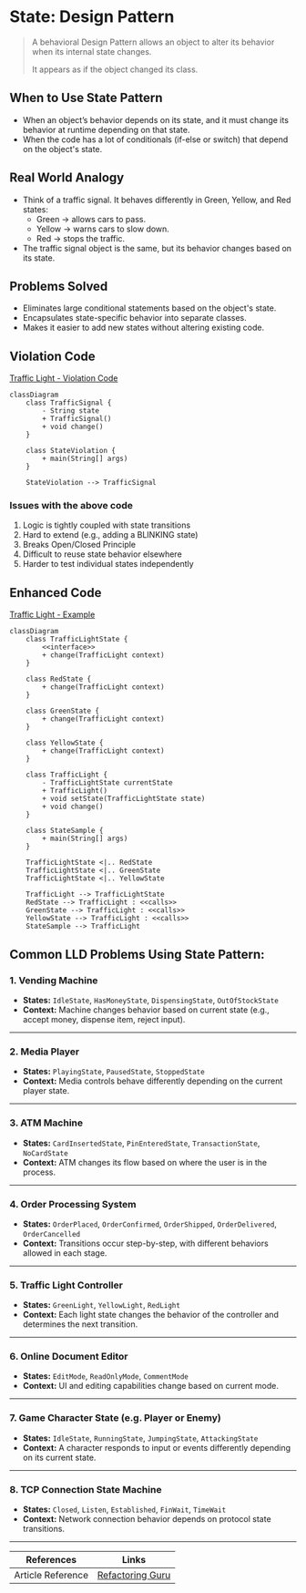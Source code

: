 # State: Design Pattern

> A behavioral Design Pattern allows an object to alter its behavior when its internal state changes. 
> 
> It appears as if the object changed its class.


## When to Use State Pattern

- When an object’s behavior depends on its state, and it must change its behavior at runtime depending on that state. 
- When the code has a lot of conditionals (if-else or switch) that depend on the object's state.

## Real World Analogy

- Think of a traffic signal. It behaves differently in Green, Yellow, and Red states:
  - Green → allows cars to pass. 
  - Yellow → warns cars to slow down. 
  - Red → stops the traffic. 
- The traffic signal object is the same, but its behavior changes based on its state.

## Problems Solved

- Eliminates large conditional statements based on the object's state. 
- Encapsulates state-specific behavior into separate classes.
- Makes it easier to add new states without altering existing code.

## Violation Code

[Traffic Light - Violation Code](../../code/designPatterns/state/StateViolation.java)

```mermaid
classDiagram
    class TrafficSignal {
        - String state
        + TrafficSignal()
        + void change()
    }

    class StateViolation {
        + main(String[] args)
    }

    StateViolation --> TrafficSignal

```

### Issues with the above code

1. Logic is tightly coupled with state transitions 
2. Hard to extend (e.g., adding a BLINKING state)
3. Breaks Open/Closed Principle 
4. Difficult to reuse state behavior elsewhere 
5. Harder to test individual states independently

## Enhanced Code

[Traffic Light - Example](../../code/designPatterns/state/StateSample.java)

```mermaid
classDiagram
    class TrafficLightState {
        <<interface>>
        + change(TrafficLight context)
    }

    class RedState {
        + change(TrafficLight context)
    }

    class GreenState {
        + change(TrafficLight context)
    }

    class YellowState {
        + change(TrafficLight context)
    }

    class TrafficLight {
        - TrafficLightState currentState
        + TrafficLight()
        + void setState(TrafficLightState state)
        + void change()
    }

    class StateSample {
        + main(String[] args)
    }

    TrafficLightState <|.. RedState
    TrafficLightState <|.. GreenState
    TrafficLightState <|.. YellowState

    TrafficLight --> TrafficLightState
    RedState --> TrafficLight : <<calls>>
    GreenState --> TrafficLight : <<calls>>
    YellowState --> TrafficLight : <<calls>>
    StateSample --> TrafficLight

```

## Common LLD Problems Using State Pattern:


### 1. Vending Machine
- **States:** `IdleState`, `HasMoneyState`, `DispensingState`, `OutOfStockState`
- **Context:** Machine changes behavior based on current state (e.g., accept money, dispense item, reject input).

---

### 2. Media Player
- **States:** `PlayingState`, `PausedState`, `StoppedState`
- **Context:** Media controls behave differently depending on the current player state.

---

### 3. ATM Machine
- **States:** `CardInsertedState`, `PinEnteredState`, `TransactionState`, `NoCardState`
- **Context:** ATM changes its flow based on where the user is in the process.

---

### 4. Order Processing System
- **States:** `OrderPlaced`, `OrderConfirmed`, `OrderShipped`, `OrderDelivered`, `OrderCancelled`
- **Context:** Transitions occur step-by-step, with different behaviors allowed in each stage.

---

### 5. Traffic Light Controller
- **States:** `GreenLight`, `YellowLight`, `RedLight`
- **Context:** Each light state changes the behavior of the controller and determines the next transition.

---

### 6. Online Document Editor
- **States:** `EditMode`, `ReadOnlyMode`, `CommentMode`
- **Context:** UI and editing capabilities change based on current mode.

---

### 7. Game Character State (e.g. Player or Enemy)
- **States:** `IdleState`, `RunningState`, `JumpingState`, `AttackingState`
- **Context:** A character responds to input or events differently depending on its current state.

---

### 8. TCP Connection State Machine
- **States:** `Closed`, `Listen`, `Established`, `FinWait`, `TimeWait`
- **Context:** Network connection behavior depends on protocol state transitions.

---


| References | Links                                                                       |
|------------|-----------------------------------------------------------------------------|
| Article Reference | [Refactoring Guru](https://refactoring.guru/design-patterns/state) |
